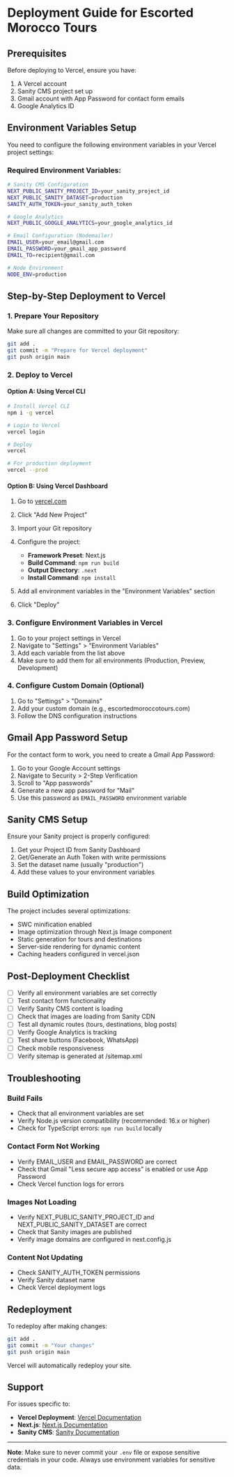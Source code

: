 # Deployment Guide for Escorted Morocco Tours

## Prerequisites

Before deploying to Vercel, ensure you have:
1. A Vercel account
2. Sanity CMS project set up
3. Gmail account with App Password for contact form emails
4. Google Analytics ID

## Environment Variables Setup

You need to configure the following environment variables in your Vercel project settings:

### Required Environment Variables:

```bash
# Sanity CMS Configuration
NEXT_PUBLIC_SANITY_PROJECT_ID=your_sanity_project_id
NEXT_PUBLIC_SANITY_DATASET=production
SANITY_AUTH_TOKEN=your_sanity_auth_token

# Google Analytics
NEXT_PUBLIC_GOOGLE_ANALYTICS=your_google_analytics_id

# Email Configuration (Nodemailer)
EMAIL_USER=your_email@gmail.com
EMAIL_PASSWORD=your_gmail_app_password
EMAIL_TO=recipient@gmail.com

# Node Environment
NODE_ENV=production
```

## Step-by-Step Deployment to Vercel

### 1. Prepare Your Repository

Make sure all changes are committed to your Git repository:

```bash
git add .
git commit -m "Prepare for Vercel deployment"
git push origin main
```

### 2. Deploy to Vercel

#### Option A: Using Vercel CLI

```bash
# Install Vercel CLI
npm i -g vercel

# Login to Vercel
vercel login

# Deploy
vercel

# For production deployment
vercel --prod
```

#### Option B: Using Vercel Dashboard

1. Go to [vercel.com](https://vercel.com)
2. Click "Add New Project"
3. Import your Git repository
4. Configure the project:
   - **Framework Preset**: Next.js
   - **Build Command**: `npm run build`
   - **Output Directory**: `.next`
   - **Install Command**: `npm install`

5. Add all environment variables in the "Environment Variables" section
6. Click "Deploy"

### 3. Configure Environment Variables in Vercel

1. Go to your project settings in Vercel
2. Navigate to "Settings" > "Environment Variables"
3. Add each variable from the list above
4. Make sure to add them for all environments (Production, Preview, Development)

### 4. Configure Custom Domain (Optional)

1. Go to "Settings" > "Domains"
2. Add your custom domain (e.g., escortedmoroccotours.com)
3. Follow the DNS configuration instructions

## Gmail App Password Setup

For the contact form to work, you need to create a Gmail App Password:

1. Go to your Google Account settings
2. Navigate to Security > 2-Step Verification
3. Scroll to "App passwords"
4. Generate a new app password for "Mail"
5. Use this password as `EMAIL_PASSWORD` environment variable

## Sanity CMS Setup

Ensure your Sanity project is properly configured:

1. Get your Project ID from Sanity Dashboard
2. Get/Generate an Auth Token with write permissions
3. Set the dataset name (usually "production")
4. Add these values to your environment variables

## Build Optimization

The project includes several optimizations:
- SWC minification enabled
- Image optimization through Next.js Image component
- Static generation for tours and destinations
- Server-side rendering for dynamic content
- Caching headers configured in vercel.json

## Post-Deployment Checklist

- [ ] Verify all environment variables are set correctly
- [ ] Test contact form functionality
- [ ] Verify Sanity CMS content is loading
- [ ] Check that images are loading from Sanity CDN
- [ ] Test all dynamic routes (tours, destinations, blog posts)
- [ ] Verify Google Analytics is tracking
- [ ] Test share buttons (Facebook, WhatsApp)
- [ ] Check mobile responsiveness
- [ ] Verify sitemap is generated at /sitemap.xml

## Troubleshooting

### Build Fails
- Check that all environment variables are set
- Verify Node.js version compatibility (recommended: 16.x or higher)
- Check for TypeScript errors: `npm run build` locally

### Contact Form Not Working
- Verify EMAIL_USER and EMAIL_PASSWORD are correct
- Check that Gmail "Less secure app access" is enabled or use App Password
- Check Vercel function logs for errors

### Images Not Loading
- Verify NEXT_PUBLIC_SANITY_PROJECT_ID and NEXT_PUBLIC_SANITY_DATASET are correct
- Check that Sanity images are published
- Verify image domains are configured in next.config.js

### Content Not Updating
- Check SANITY_AUTH_TOKEN permissions
- Verify Sanity dataset name
- Check Vercel deployment logs

## Redeployment

To redeploy after making changes:

```bash
git add .
git commit -m "Your changes"
git push origin main
```

Vercel will automatically redeploy your site.

## Support

For issues specific to:
- **Vercel Deployment**: [Vercel Documentation](https://vercel.com/docs)
- **Next.js**: [Next.js Documentation](https://nextjs.org/docs)
- **Sanity CMS**: [Sanity Documentation](https://www.sanity.io/docs)

---

**Note**: Make sure to never commit your `.env` file or expose sensitive credentials in your code. Always use environment variables for sensitive data.


